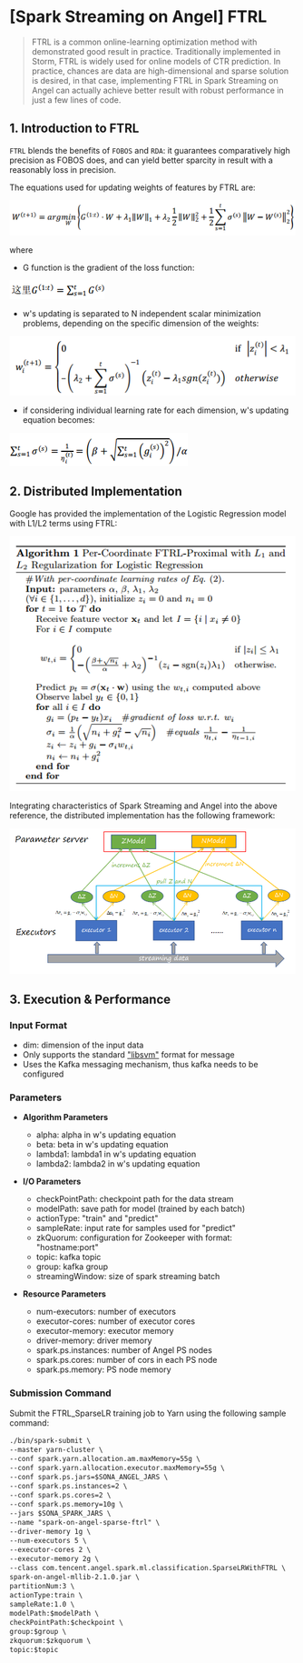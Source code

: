 # [Spark Streaming on Angel] FTRL

>FTRL is a common online-learning optimization method with demonstrated good result in practice. Traditionally implemented in Storm, FTRL is widely used for online models of CTR prediction. In practice, chances are data are high-dimensional and sparse solution is desired, in that case, implementing FTRL in Spark Streaming on Angel can actually achieve better result with robust performance in just a few lines of code.


## 1. Introduction to FTRL

`FTRL` blends the benefits of `FOBOS` and `RDA`: it guarantees comparatively high precision as FOBOS does, and can yield better sparcity in result with a reasonably loss in precision. 

The equations used for updating weights of features by FTRL are:

![](../img/ftrl_lr_w.png)

where

* G function is the gradient of the loss function:

![](../img/ftrl_lr_g.png)

* w's updating is separated to N independent scalar minimization problems, depending on the specific dimension of the weights:

![](../img/ftrl_lr_w_update.png)

* if considering individual learning rate for each dimension, w's updating equation becomes:

![](../img/ftrl_lr_d_t.png)



## 2. Distributed Implementation

Google has provided the implementation of the Logistic Regression model with L1/L2 terms using FTRL:

![](../img/ftrl_lr_project.png)

Integrating characteristics of Spark Streaming and Angel into the above reference, the distributed implementation has the following framework:

![](../img/ftrl_lr_framework.png)


## 3. Execution & Performance



###  **Input Format**
* dim: dimension of the input data
* Only supports the standard ["libsvm"](./data_format_en.md) format for message 
* Uses the Kafka messaging mechanism, thus kafka needs to be configured

### **Parameters**

* **Algorithm Parameters**
	* alpha: alpha in w's updating equation 
	* beta: beta in w's updating equation
	* lambda1: lambda1 in w's updating equation
	* lambda2: lambda2 in w's updating equation

* **I/O Parameters**
	 * checkPointPath: checkpoint path for the data stream
	 * modelPath: save path for model (trained by each batch)
	 * actionType: "train" and "predict"
	 * sampleRate: input rate for samples used for "predict"
	 * zkQuorum: configuration for Zookeeper with format: "hostname:port"
	 * topic: kafka topic
	 * group: kafka group
	 * streamingWindow: size of spark streaming batch

* **Resource Parameters**
	* num-executors: number of executors
	* executor-cores: number of executor cores
	* executor-memory: executor memory
	* driver-memory: driver memory
	* spark.ps.instances: number of Angel PS nodes
	* spark.ps.cores: number of cors in each PS node
	* spark.ps.memory: PS node memory

###  **Submission Command**

Submit the FTRL_SparseLR training job to Yarn using the following sample command:

```shell
./bin/spark-submit \
--master yarn-cluster \
--conf spark.yarn.allocation.am.maxMemory=55g \
--conf spark.yarn.allocation.executor.maxMemory=55g \
--conf spark.ps.jars=$SONA_ANGEL_JARS \
--conf spark.ps.instances=2 \
--conf spark.ps.cores=2 \
--conf spark.ps.memory=10g \
--jars $SONA_SPARK_JARS \
--name "spark-on-angel-sparse-ftrl" \
--driver-memory 1g \
--num-executors 5 \
--executor-cores 2 \
--executor-memory 2g \
--class com.tencent.angel.spark.ml.classification.SparseLRWithFTRL \
spark-on-angel-mllib-2.1.0.jar \
partitionNum:3 \
actionType:train \
sampleRate:1.0 \
modelPath:$modelPath \
checkPointPath:$checkpoint \
group:$group \
zkquorum:$zkquorum \
topic:$topic
```

